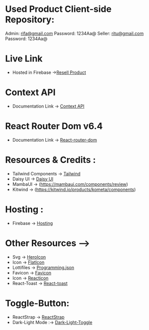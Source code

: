 # Used Product Client-side Repository:
Admin: rifa@gmail.com
Password: 1234Aa@
Seller: ritu@gmail.com
Password: 1234Aa@

# Live Link
* Hosted in Firebase ->[Resell Product](https://used-products-resale-870c2.web.app)

# Context API

* Documentation Link -> [Context API](https://reactjs.org/docs/context.html#api)

# React Router Dom v6.4 
* Documentation Link -> [React-router-dom](https://reactrouter.com/en/main/start/overview)

# Resources & Credits :
* Tailwind Components -> [Tailwind](https://tailwindcss.com/docs/installation)
* Daisy UI -> [Daisy UI](https://daisyui.com/)
* MambaUI -> (https://mambaui.com/components/review)
* Kitwind -> (https://kitwind.io/products/kometa/components)

# Hosting : 
* Firebase -> [Hosting](https://used-products-resale-870c2.web.app)

# Other Resources -->
* Svg -> [HeroIcon](https://kaleidoscopic-pika-4681e2.netlify.app/)
* Icon -> [FlatIcon](https://www.flaticon.com/)
* Lottifiles -> [Programming.json](https://lottiefiles.com/)
* Favicon -> [Favicon](https://icons8.com/icons/set/coding-courses)
* Icon -> [Reacticon](https://react-icons.github.io/react-icons/)
* React-Toast -> [React-toast](https://react-hot-toast.com/)

# Toggle-Button:
* ReactStrap -> [ReactStrap](https://www.npmjs.com/package/reactstrap)
* Dark-Light Mode :-> [Dark-Light-Toggle](https://levelup.gitconnected.com/dark-mode-in-react-533faaee3c6e)

